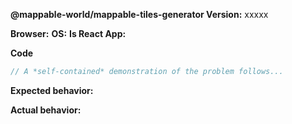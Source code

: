 <!-- BUGS: Please use this template -->
<!-- QUESTIONS: This is not a general support forum! Ask Qs at http://stackoverflow.com/questions/tagged/mappable-tiles-generator -->

**@mappable-world/mappable-tiles-generator Version:** xxxxx

**Browser:** <!-- Chrome/IE/Safary/FF -->
**OS:** <!-- Windows/Mac/Linux -->
**Is React App:** <!-- True/False -->

**Code**

```js
// A *self-contained* demonstration of the problem follows...
```

**Expected behavior:**

**Actual behavior:**
